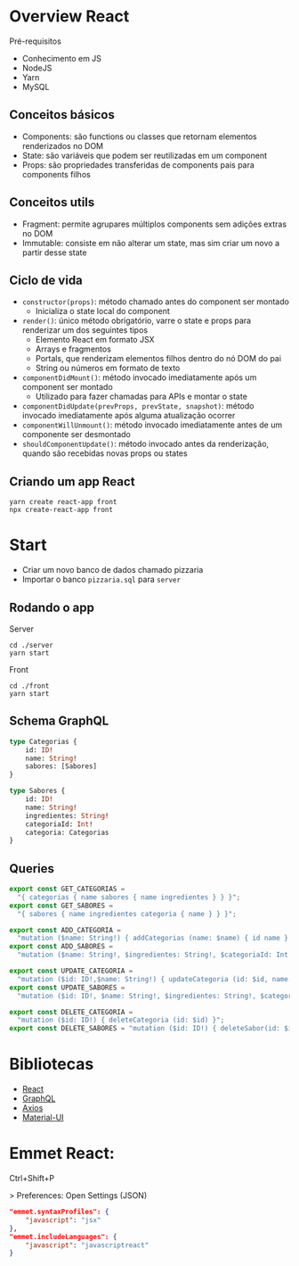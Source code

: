 # Overview React

Pré-requisitos

- Conhecimento em JS
- NodeJS
- Yarn
- MySQL

## Conceitos básicos

- Components:
  são functions ou classes que retornam elementos renderizados no DOM
- State:
  são variáveis que podem ser reutilizadas em um component
- Props:
  são propriedades transferidas de components pais para components filhos

## Conceitos utils

- Fragment:
  permite agrupares múltiplos components sem adições extras no DOM
- Immutable:
  consiste em não alterar um state, mas sim criar um novo a partir desse state

## Ciclo de vida

- `constructor(props)`: método chamado antes do component ser montado
  - Inicializa o state local do component
- `render()`: único método obrigatório, varre o state e props para renderizar um dos seguintes tipos
  - Elemento React em formato JSX
  - Arrays e fragmentos
  - Portals, que renderizam elementos filhos dentro do nó DOM do pai
  - String ou números em formato de texto
- `componentDidMount()`: método invocado imediatamente após um component ser montado
  - Utilizado para fazer chamadas para APIs e montar o state
- `componentDidUpdate(prevProps, prevState, snapshot)`: método invocado imediatamente após alguma atualização ocorrer
- `componentWillUnmount()`: método invocado imediatamente antes de um componente ser desmontado
- `shouldComponentUpdate()`: método invocado antes da renderização, quando são recebidas novas props ou states

## Criando um app React

```shell
yarn create react-app front
npx create-react-app front
```

# Start

- Criar um novo banco de dados chamado pizzaria
- Importar o banco `pizzaria.sql` para `server`

## Rodando o app

Server

```shell
cd ./server
yarn start
```

Front

```shell
cd ./front
yarn start
```

## Schema GraphQL

```graphQl
type Categorias {
    id: ID!
    name: String!
    sabores: [Sabores]
}

type Sabores {
    id: ID!
    name: String!
    ingredientes: String!
    categoriaId: Int!
    categoria: Categorias
}
```

## Queries

```javascript
export const GET_CATEGORIAS =
  "{ categorias { name sabores { name ingredientes } } }";
export const GET_SABORES =
  "{ sabores { name ingredientes categoria { name } } }";

export const ADD_CATEGORIA =
  "mutation ($name: String!) { addCategorias (name: $name) { id name } }";
export const ADD_SABORES =
  "mutation ($name: String!, $ingredientes: String!, $categoriaId: Int!) { addSabores (name: $name, ingredientes: $ingredientes, categoriaId: $categoriaId) { id name ingredientes } }";

export const UPDATE_CATEGORIA =
  "mutation ($id: ID!,$name: String!) { updateCategoria (id: $id, name: $name) { id name } }";
export const UPDATE_SABORES =
  "mutation ($id: ID!, $name: String!, $ingredientes: String!, $categoriaId: Int!) { updateSabor (id: $id, name: $name, ingredientes: $ingredientes, categoriaId: $categoriaId) { id name ingredientes categoriaId } }";

export const DELETE_CATEGORIA =
  "mutation ($id: ID!) { deleteCategoria (id: $id) }";
export const DELETE_SABORES = "mutation ($id: ID!) { deleteSabor(id: $id) }";
```

# Bibliotecas

- [React](https://pt-br.reactjs.org/docs/getting-started.html)
- [GraphQL](https://github.com/prisma-labs/graphql-yoga)
- [Axios](https://github.com/axios/axios)
- [Material-UI](https://material-ui.com/)

# Emmet React:

Ctrl+Shift+P

\> Preferences: Open Settings (JSON)

```json
"emmet.syntaxProfiles": {
    "javascript": "jsx"
},
"emmet.includeLanguages": {
    "javascript": "javascriptreact"
}
```
